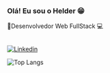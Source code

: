 ### Olá! Eu sou o Helder 😁

🔸Desenvolvedor Web FullStack :computer: <br/><br/>

[![Linkedin](https://img.shields.io/badge/LinkedIn-0077B5?style=for-the-badge&logo=linkedin&logoColor=white)](https://www.linkedin.com/in/helderme/)

![Top Langs](https://github-readme-stats.vercel.app/api/top-langs/?username=helderme&layout=compact&locale=pt-br)


